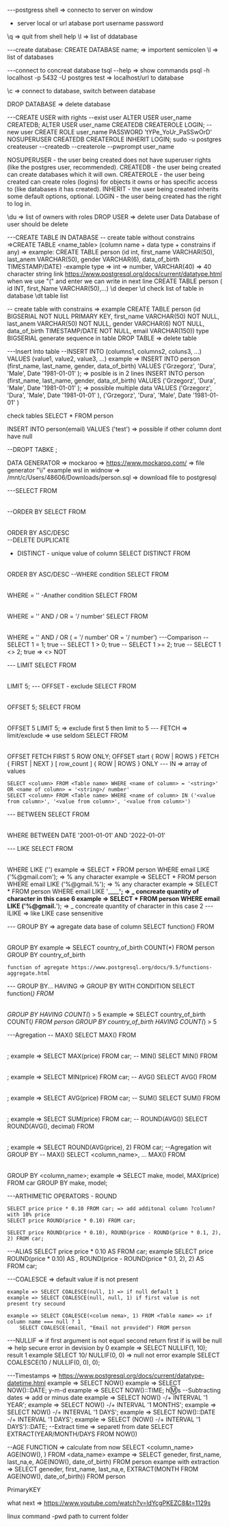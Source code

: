 ---postgress shell => connecto to server on window
- server local or url
atabase
port
username
password

\q => quit from shell
help
\l => list of ddatabase


---create database:
CREATE DATABASE name; => importent semicolen
\l => list of databases

---connect to concreat database
tsql --help => show commands
psql -h localhost -p 5432 -U postgres test => localhost/url to database

\c <database name> => connect to database, switch between database

DROP DATABASE => delete database

---CREATE USER with rights
--exist user
ALTER USER user_name CREATEDB;
ALTER USER user_name CREATEDB CREATEROLE LOGIN;
--new user
CREATE ROLE user_name PASSWORD 'tYPe_YoUr_PaSSwOrD' NOSUPERUSER CREATEDB CREATEROLE INHERIT LOGIN;
sudo -u postgres createuser --createdb --createrole --pwprompt user_name

NOSUPERUSER - the user being created does not have superuser rights (like the postgres user, recommended).
CREATEDB - the user being created can create databases which it will own.
CREATEROLE - the user being created can create roles (logins) for objects it owns or has specific access to (like databases it has created).
INHERIT - the user being created inherits some default options, optional.
LOGIN - the user being created has the right to log in.

\du => list of owners with roles
DROP USER <name> => delete user Data Database of user should be delete

---CREATE TABLE IN DATABASE
-- create table without constrains =>CREATE TABLE <name_table> (column name + data type + constrains if any) => 
	example: CREATE TABLE person (id int, 
					first_name VARCHAR(50), 
					last_anem VARCHAR(50), 
					gender VARCHAR(6), 
					data_of_birth TIMESTAMP/DATE)
-example type => int => number, VARCHAR(40) => 40 character string			link https://www.postgresql.org/docs/current/datatype.html
	when we use "(" and enter we can write in next line CREATE TABLE person (
										id INT,
										first_Name VARCHAR(50),...)
\d deeper \d <table name> check list of table in database 
\dt table list
	
-- create table with constrains => 
	example CREATE TABLE person (id BIGSERIAL NOT NULL PRIMARY KEY, 
					first_name VARCHAR(50) NOT NULL, 
					last_anem VARCHAR(50) NOT NULL, 
					gender VARCHAR(6) NOT NULL, 
					data_of_birth TIMESTAMP/DATE NOT NULL,
					email VARCHAR(150))
	type BIGSERIAL generate sequence in table
DROP TABLE <name> => delete table

---Insert Into table
--INSERT INTO <tablename>(columns1, columns2, coluns3, ...) VALUES (value1, value2, value3, ...)
	example => INSERT INTO person (first_name, last_name, gender, data_of_birth) VALUES ('Grzegorz', 'Dura', 'Male', Date '1981-01-01' ); => posible is in 2 lines 
		INSERT INTO person (first_name, last_name, gender, data_of_birth) <enter>
			VALUES ('Grzegorz', 'Dura', 'Male', Date '1981-01-01' ); => possible multiple data VALUES ('Grzegorz', 'Dura', 'Male', Date '1981-01-01' ), ('Grzegorz', 'Dura', 'Male', Date '1981-01-01' )



check tables SELECT * FROM person

INSERT INTO person(email) VALUES ('test') => possible if other column dont have null

--DROPT TABKE <talbe name>;

DATA GENERATOR => mockaroo => https://www.mockaroo.com/ => file generator
"\i" <path> example wsl in widnow =>  /mnt/c/Users/48606/Downloads/person.sql  => download file to postgresql  


---SELECT <column> FROM <table name>
--ORDER BY
	SELECT <column> FROM <Table name> ORDER BY <column name> ASC/DESC	
--DELETE DUPLICATE
- DISTINCT - unique value of column
	SELECT DISTINCT <column> FROM <Table name> ORDER BY <column name> ASC/DESC
--WHERE condition
	SELECT <column> FROM <Table name> WHERE <name of column> = '<string>' 
-Anather condition
	SELECT <column> FROM <Table name> WHERE <name of column> = '<string>' AND / OR <name of column> = '<string>/ number'
	SELECT <column> FROM <Table name> WHERE <name of column> = '<string>' AND / OR (<name of column> = '<string>/ number' OR <name of column> = '<string>/ number')
---Comparison
-- SELECT 1 = 1; true
-- SELECT 1 > 0; true
-- SELECT 1 >= 2; true
-- SELECT 1 <> 2; true => <> NOT

--- LIMIT
	SELECT <column> FROM <table name> LIMIT 5;
--- OFFSET - exclude
	SELECT <column> FROM <table name> OFFSET 5;
	SELECT <column> FROM <table name> OFFSET 5 LIMIT 5; => exclude first 5 then limit to 5
--- FETCH => limit/exclude => use seldom
	SELECT <column> FROM <table name> OFFSET <Number> FETCH FIRST 5 ROW ONLY;
	OFFSET start { ROW | ROWS } FETCH { FIRST | NEXT } [ row_count ] { ROW | ROWS } ONLY
--- IN => array of values

	SELECT <column> FROM <Table name> WHERE <name of column> = '<string>' OR <name of column> = '<string>/ number'
	SELECT <column> FROM <Table name> WHERE <name of column> IN ('<value from column>', '<value from column>', '<value from column>')

--- BETWEEN
	SELECT <column> FROM <Table name> WHERE <name of column> BETWEEN DATE '2001-01-01' AND '2022-01-01'

--- LIKE
	SELECT <column> FROM <Table name> WHERE <name of column> LIKE ('<pattern>')
	example => SELECT * FROM person WHERE email LIKE ('%@gmail.com'); => % any character
	example => SELECT * FROM person WHERE email LIKE ('%@gmail.%'); => % any character
	example => SELECT * FROM person WHERE email LIKE '______'; => _ concreate quantity of character in this case 6
	example => SELECT * FROM person WHERE email LIKE ('%@gmail.__'); => _ concreate quantity of character in this case 2
--- ILIKE => like LIKE case sensenitive

--- GROUP BY => agregate data base of column
	SELECT <column> function() FROM <Table name> GROUP BY <column>
	example => SELECT country_of_birth COUNT(*) FROM person GROUP BY country_of_birth

	function of agregate https://www.postgresql.org/docs/9.5/functions-aggregate.html

--- GROUP BY... HAVING => GROUP BY WITH CONDITION
	SELECT <column> function(*) FROM <Table name> GROUP BY <column> HAVING COUNT(*) > 5
	example => SELECT country_of_birth COUNT(*) FROM person GROUP BY country_of_birth HAVING COUNT(*) > 5

---Agregation
-- MAX()
	SELECT MAX(<column>) FROM <table name>;
	example => SELECT MAX(price) FROM car;
-- MIN()
	SELECT MIN(<column>) FROM <table name>;
	example => SELECT MIN(price) FROM car;
-- AVG()
	SELECT AVG(<column>) FROM <table name>;
	example => SELECT AVG(price) FROM car;
-- SUM()
	SELECT SUM(<column>) FROM <table name>;
	example => SELECT SUM(price) FROM car;
-- ROUND(AVG())
	SELECT ROUND(AVG(<column>), decimal) FROM <table name>;
	example => SELECT ROUND(AVG(price), 2) FROM car;
--Agregation wit GROUP BY
-- MAX()
	SELECT <column_name>, ... MAX(<column>) FROM <table name> GROUP BY <column_name>;
	example => SELECT make, model,  MAX(price) FROM car GROUP BY make, model;

---ARTHIMETIC OPERATORS - ROUND

	SELECT price price * 0.10 FROM car; => add additonal column ?column? with 10% price
	SELECT price ROUND(price * 0.10) FROM car;
	
	SELECT price ROUND(price * 0.10), ROUND(price - ROUND(price * 0.1, 2), 2) FROM car;

---ALIAS
	SELECT price price * 0.10 AS <alias>FROM car;
	example SELECT price ROUND(price * 0.10) AS <alias>, ROUND(price - ROUND(price * 0.1, 2), 2) AS <alias> FROM car;

---COALESCE => default value if is not present

	example => SELECT COALESCE(null, 1) => if null default 1
	example => SELECT COALESCE(null, null, 1) if first value is not present try secound
	
	example => SELECT COALESCE(<colum nema>, 1) FROM <Table name> => if column name === null ? 1
		SELECT COALESCE(email, "Email not provided") FROM person

---NULLIF => if first argument is not equel second return first if is will be null => help secure error in devision by 0
	example => SELECT NULLIF(1, 10); result 1
	example SELECT 10/ NULLIF(0, 0) => null not error
	example SELECT COALESCE(10 / NULLIF(0, 0), 0);

---Timestamps => https://www.postgresql.org/docs/current/datatype-datetime.html
	example => SELECT NOW()
	example => SELECT NOW()::DATE; y-m-d
	example => SELECT NOW()::TIME; h:m:s
--Subtracting dates => add or minus date
	example => SELECT NOW() -/+  INTERVAL '1 YEAR';
	example => SELECT NOW() -/+  INTERVAL '1 MONTHS';
	example => SELECT NOW() -/+  INTERVAL '1 DAYS';
	example => SELECT NOW()::DATE -/+  INTERVAL '1 DAYS';
	example => SELECT (NOW() -/+  INTERVAL '1 DAYS')::DATE;
--Extract time => separetl from date
	SELECT EXTRACT(YEAR/MONTH/DAYS FROM NOW())

--AGE FUNCTION => calculate from now
	SELECT <column_name> AGE(NOW(), <column with type dATE>) FROM <data_name>
	exampe => SELECT geneder, first_name, last_na,e, AGE(NOW(), date_of_birth) FROM person
	exampe with extraction => SELECT geneder, first_name, last_na,e, EXTRACT(MONTH FROM AGE(NOW(), date_of_birth)) FROM person

PrimaryKEY

what next => https://www.youtube.com/watch?v=ldYcgPKEZC8&t=1129s



linux command 
-pwd path to current folder
